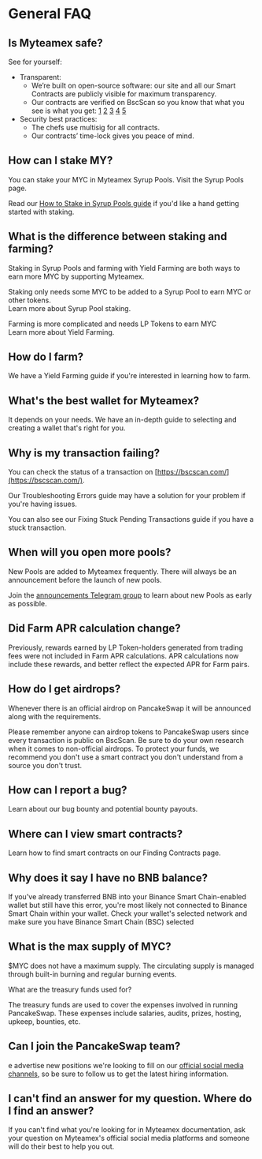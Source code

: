 # General FAQ

## Is Myteamex safe?  

See for yourself:

* Transparent:
  * We’re built on open-source software: our site and all our Smart Contracts are publicly visible for maximum transparency. 
  * Our contracts are verified on BscScan so you know that what you see is what you get: [1](https://bscscan.com/address/0x10ED43C718714eb63d5aA57B78B54704E256024E) [2](https://bscscan.com/address/0x73feaa1ee314f8c655e354234017be2193c9e24e#code) [3](https://bscscan.com/address/0xbcfccbde45ce874adcb698cc183debcf17952812) [4](https://bscscan.com/address/0x1b96b92314c44b159149f7e0303511fb2fc4774f#code) [5](https://bscscan.com/address/0x92E8CeB7eAeD69fB6E4d9dA43F605D2610214E68) 
* Security best practices:
  * The chefs use multisig for all contracts.
  * Our contracts’ time-lock gives you peace of mind.

## How can I stake MY?

You can stake your MYC in Myteamex Syrup Pools. Visit the Syrup Pools page.

Read our [How to Stake in Syrup Pools guide](https://docs.pancakeswap.finance/products/syrup-pool/syrup-pool-guide) if you'd like a hand getting started with staking.

## What is the difference between staking and farming?

Staking in Syrup Pools and farming with Yield Farming are both ways to earn more MYC by supporting Myteamex.

Staking only needs some MYC to be added to a Syrup Pool to earn MYC or other tokens.  
Learn more about Syrup Pool staking.

Farming is more complicated and needs LP Tokens to earn MYC  
Learn more about Yield Farming.

## How do I farm?

We have a Yield Farming guide if you're interested in learning how to farm.

## What's the best wallet for Myteamex?

It depends on your needs. We have an in-depth guide to selecting and creating a wallet that's right for you.

## Why is my transaction failing?

You can check the status of a transaction on [https://bscscan.com/](https://bscscan.com/).

Our Troubleshooting Errors guide may have a solution for your problem if you're having issues.

You can also see our Fixing Stuck Pending Transactions guide if you have a stuck transaction.

## When will you open more pools?

New Pools are added to Myteamex frequently. There will always be an announcement before the launch of new pools.

Join the [announcements Telegram group](https://t.me/myteamcoinann) to learn about new Pools as early as possible.

## Did Farm APR calculation change?

Previously, rewards earned by LP Token-holders generated from trading fees were not included in Farm APR calculations. APR calculations now include these rewards, and better reflect the expected APR for Farm pairs.

## How do I get airdrops?

Whenever there is an official airdrop on PancakeSwap it will be announced along with the requirements.

Please remember anyone can airdrop tokens to PancakeSwap users since every transaction is public on BscScan. Be sure to do your own research when it comes to non-official airdrops. To protect your funds, we recommend you don't use a smart contract you don't understand from a source you don't trust.

## How can I report a bug?

Learn about our bug bounty and potential bounty payouts.

## Where can I view smart contracts?

Learn how to find smart contracts on our Finding Contracts page.

## Why does it say I have no BNB balance?

If you've already transferred BNB into your Binance Smart Chain-enabled wallet but still have this error, you're most likely not connected to Binance Smart Chain within your wallet. Check your wallet's selected network and make sure you have Binance Smart Chain \(BSC\) selected

## What is the max supply of MYC?

$MYC does not have a maximum supply. The circulating supply is managed through built-in burning and regular burning events.  
  
 What are the treasury funds used for?

The treasury funds are used to cover the expenses involved in running PancakeSwap. These expenses include salaries, audits, prizes, hosting, upkeep, bounties, etc.

##  Can I join the PancakeSwap team?

 e advertise new positions we're looking to fill on our [official social media channels](https://docs.pancakeswap.finance/contact-us/telegram), so be sure to follow us to get the latest hiring information.

##  

## I can't find an answer for my question. Where do I find an answer?

If you can't find what you're looking for in Myteamex documentation, ask your question on Myteamex's official social media platforms and someone will do their best to help you out.

